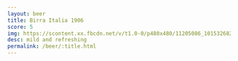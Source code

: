 ```yaml
---
layout: beer
title: Birra Italia 1906
score: 5
img: https://scontent.xx.fbcdn.net/v/t1.0-0/p480x480/11205086_10153268257048745_439269609069418781_n.jpg?oh=0ef44117a7c7d143c5d5f3224100c5e8&oe=5839CE19
desc: mild and refreshing
permalink: /beer/:title.html
---
```

